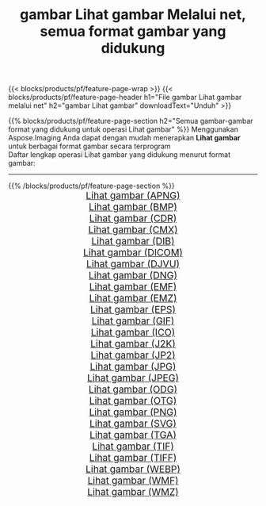 ﻿---
title: gambar Lihat gambar Melalui net, semua format gambar yang didukung 
weight: 3920
url: /id/net/viewer 
lang: id
langdirlevel: 2
locales: zh-hans,ja,it,ru,de,es,fr,nl,id,lt,pl,pt,vi,tr,ko,zh-hant,ar,hi,th,sv,cs,uk,he
description: Menggunakan Aspose.Imaging Anda dapat dengan mudah Lihat gambar gambar Via net
---

{{< blocks/products/pf/feature-page-wrap >}}
{{< blocks/products/pf/feature-page-header h1="File gambar Lihat gambar melalui net" h2="gambar Lihat gambar" downloadText="Unduh" >}}


{{% blocks/products/pf/feature-page-section  h2="Semua gambar-gambar format yang didukung untuk operasi Lihat gambar" %}}
Menggunakan Aspose.Imaging Anda dapat dengan mudah menerapkan **Lihat gambar** untuk berbagai format gambar secara terprogram
<br/>
Daftar lengkap operasi Lihat gambar yang didukung menurut format gambar:
<hr/>
{{% /blocks/products/pf/feature-page-section %}}
<div class="container-fluid productfamilypage bg-gray">
    <div class="convertypes bg-gray agp-content section">
        <div class="container">
		<div class="row other-converters" style="gap: 10px;font-size: 19px;text-align:center;">
		    <div class='col-md-2 other-converter remove-lp remove-rp'><a href="/imaging/id/net/viewer/apng" style="padding:15px;">Lihat gambar (APNG)</a></div><div class='col-md-2 other-converter remove-lp remove-rp'><a href="/imaging/id/net/viewer/bmp" style="padding:15px;">Lihat gambar (BMP)</a></div><div class='col-md-2 other-converter remove-lp remove-rp'><a href="/imaging/id/net/viewer/cdr" style="padding:15px;">Lihat gambar (CDR)</a></div><div class='col-md-2 other-converter remove-lp remove-rp'><a href="/imaging/id/net/viewer/cmx" style="padding:15px;">Lihat gambar (CMX)</a></div><div class='col-md-2 other-converter remove-lp remove-rp'><a href="/imaging/id/net/viewer/dib" style="padding:15px;">Lihat gambar (DIB)</a></div><div class='col-md-2 other-converter remove-lp remove-rp'><a href="/imaging/id/net/viewer/dicom" style="padding:15px;">Lihat gambar (DICOM)</a></div><div class='col-md-2 other-converter remove-lp remove-rp'><a href="/imaging/id/net/viewer/djvu" style="padding:15px;">Lihat gambar (DJVU)</a></div><div class='col-md-2 other-converter remove-lp remove-rp'><a href="/imaging/id/net/viewer/dng" style="padding:15px;">Lihat gambar (DNG)</a></div><div class='col-md-2 other-converter remove-lp remove-rp'><a href="/imaging/id/net/viewer/emf" style="padding:15px;">Lihat gambar (EMF)</a></div><div class='col-md-2 other-converter remove-lp remove-rp'><a href="/imaging/id/net/viewer/emz" style="padding:15px;">Lihat gambar (EMZ)</a></div><div class='col-md-2 other-converter remove-lp remove-rp'><a href="/imaging/id/net/viewer/eps" style="padding:15px;">Lihat gambar (EPS)</a></div><div class='col-md-2 other-converter remove-lp remove-rp'><a href="/imaging/id/net/viewer/gif" style="padding:15px;">Lihat gambar (GIF)</a></div><div class='col-md-2 other-converter remove-lp remove-rp'><a href="/imaging/id/net/viewer/ico" style="padding:15px;">Lihat gambar (ICO)</a></div><div class='col-md-2 other-converter remove-lp remove-rp'><a href="/imaging/id/net/viewer/j2k" style="padding:15px;">Lihat gambar (J2K)</a></div><div class='col-md-2 other-converter remove-lp remove-rp'><a href="/imaging/id/net/viewer/jp2" style="padding:15px;">Lihat gambar (JP2)</a></div><div class='col-md-2 other-converter remove-lp remove-rp'><a href="/imaging/id/net/viewer/jpg" style="padding:15px;">Lihat gambar (JPG)</a></div><div class='col-md-2 other-converter remove-lp remove-rp'><a href="/imaging/id/net/viewer/jpeg" style="padding:15px;">Lihat gambar (JPEG)</a></div><div class='col-md-2 other-converter remove-lp remove-rp'><a href="/imaging/id/net/viewer/odg" style="padding:15px;">Lihat gambar (ODG)</a></div><div class='col-md-2 other-converter remove-lp remove-rp'><a href="/imaging/id/net/viewer/otg" style="padding:15px;">Lihat gambar (OTG)</a></div><div class='col-md-2 other-converter remove-lp remove-rp'><a href="/imaging/id/net/viewer/png" style="padding:15px;">Lihat gambar (PNG)</a></div><div class='col-md-2 other-converter remove-lp remove-rp'><a href="/imaging/id/net/viewer/svg" style="padding:15px;">Lihat gambar (SVG)</a></div><div class='col-md-2 other-converter remove-lp remove-rp'><a href="/imaging/id/net/viewer/tga" style="padding:15px;">Lihat gambar (TGA)</a></div><div class='col-md-2 other-converter remove-lp remove-rp'><a href="/imaging/id/net/viewer/tif" style="padding:15px;">Lihat gambar (TIF)</a></div><div class='col-md-2 other-converter remove-lp remove-rp'><a href="/imaging/id/net/viewer/tiff" style="padding:15px;">Lihat gambar (TIFF)</a></div><div class='col-md-2 other-converter remove-lp remove-rp'><a href="/imaging/id/net/viewer/webp" style="padding:15px;">Lihat gambar (WEBP)</a></div><div class='col-md-2 other-converter remove-lp remove-rp'><a href="/imaging/id/net/viewer/wmf" style="padding:15px;">Lihat gambar (WMF)</a></div><div class='col-md-2 other-converter remove-lp remove-rp'><a href="/imaging/id/net/viewer/wmz" style="padding:15px;">Lihat gambar (WMZ)</a></div>
                </div>
        </div>
    </div>
</div>
<br/>
